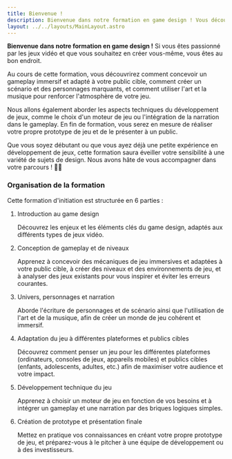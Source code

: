 ```yaml
---
title: Bienvenue !
description: Bienvenue dans notre formation en game design ! Vous découvrirez comment concevoir un gameplay immersif et adapté à votre public cible, comment créer un scénario et des personnages marquants, et comment utiliser l'art et la musique pour renforcer l'atmosphère de votre jeu.
layout: ../../layouts/MainLayout.astro
---
```


**Bienvenue dans notre formation en game design !** Si vous êtes passionné par les jeux vidéo et que vous souhaitez en créer vous-même, vous êtes au bon endroit.

Au cours de cette formation, vous découvrirez comment concevoir un gameplay immersif et adapté à votre public cible, comment créer un scénario et des personnages marquants, et comment utiliser l'art et la musique pour renforcer l'atmosphère de votre jeu.

Nous allons également aborder les aspects techniques du développement de jeux, comme le choix d'un moteur de jeu ou l'intégration de la narration dans le gameplay. En fin de formation, vous serez en mesure de réaliser votre propre prototype de jeu et de le présenter à un public.

Que vous soyez débutant ou que vous ayez déjà une petite expérience en développement de jeux, cette formation saura éveiller votre sensibilité à une variété de sujets de design. Nous avons hâte de vous accompagner dans votre parcours ! 🧑‍🚀

### Organisation de la formation

Cette formation d'initiation est structurée en 6 parties :

1. Introduction au game design

   Découvrez les enjeux et les éléments clés du game design, adaptés aux différents types de jeux vidéo.

1. Conception de gameplay et de niveaux

   Apprenez à concevoir des mécaniques de jeu immersives et adaptées à votre public cible, à créer des niveaux et des environnements de jeu, et à analyser des jeux existants pour vous inspirer et éviter les erreurs courantes.

1. Univers, personnages et narration

   Aborde l'écriture de personnages et de scénario ainsi que l'utilisation de l'art et de la musique, afin de créer un monde de jeu cohérent et immersif.

1. Adaptation du jeu à différentes plateformes et publics cibles

   Découvrez comment penser un jeu pour les différentes plateformes (ordinateurs, consoles de jeux, appareils mobiles) et publics cibles (enfants, adolescents, adultes, etc.) afin de maximiser votre audience et votre impact.

1. Développement technique du jeu

   Apprenez à choisir un moteur de jeu en fonction de vos besoins et à intégrer un gameplay et une narration par des briques logiques simples.

1. Création de prototype et présentation finale

   Mettez en pratique vos connaissances en créant votre propre prototype de jeu, et préparez-vous à le pitcher à une équipe de développement ou à des investisseurs.
